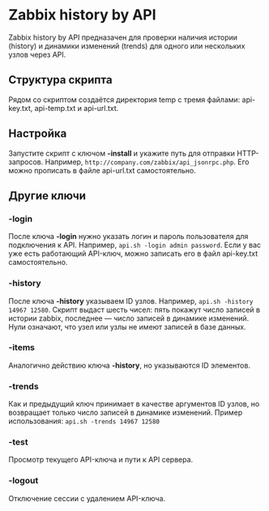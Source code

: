 # Zabbix history by API
Zabbix history by API предназачен для проверки наличия истории (history) и динамики изменений (trends) для одного или нескольких узлов через API.
## Структура скрипта
Рядом со скриптом создаётся директория temp с тремя файлами: api-key.txt, api-temp.txt и api-url.txt.
## Настройка
Запустите скрипт с ключом **-install** и укажите путь для отправки HTTP-запросов. Например, `http://company.com/zabbix/api_jsonrpc.php`. Его можно прописать в файле api-url.txt самостоятельно.
## Другие ключи
### -login
После ключа **-login** нужно указать логин и пароль пользователя для подключения к API. Например, `api.sh -login admin password`. Если у вас уже есть работающий API-ключ, можно записать его в файл api-key.txt самостоятельно.
### -history
После ключа **-history** указываем ID узлов. Например, `api.sh -history 14967 12580`. Скрипт выдаст шесть чисел: пять покажут число записей в истории zabbix, последнее — число записей в динамике изменений. Нули означают, что узел или узлы не имеют записей в базе данных.
### -items
Аналогично действию ключа **-history**, но указываются ID элементов.
### -trends
Как и предыдущий ключ принимает в качестве аргументов ID узлов, но возвращает только число записей в динамике изменений. Пример использования: `api.sh -trends 14967 12580`
### -test
Просмотр текущего API-ключа и пути к API сервера.
### -logout
Отключение сессии с удалением API-ключа.
